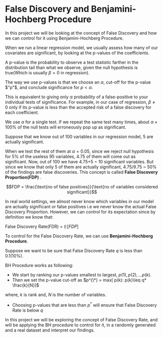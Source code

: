 # False Discovery and Benjamini-Hochberg Procedure

In this project we will be looking at the concept of False Discovery and how we can control for it using Benjamini-Hochberg Procedure. 

When we run a linear regression model, we usually assess how many of our covariates are significant, by looking at the p-values of the coefficients. 

A p-value is the probability to observe a test statistic farther in the
distribution tail than what we observe, given the null hypothesis is true(Which is usually $\beta = 0$ in regression). 

The way we use p-values is that we choose an $\alpha$, cut-off for the p-value $"p"$, and conclude significance for $p < \alpha$.

This is equivalent to giving only $\alpha$ probability of a false-positive to your individual tests of significance. For example, in our case of regression, $\beta \neq 0$ only if its p-value is less than the accepted risk of a false discovery for each coefficient.

We use $\alpha$ for a single test. If we repeat the same test many times, about $\alpha × 100\%$ of the null tests will erroneously pop up as significant. 

Suppose that we know out of 100 variables in our regression model, 5 are actually significant.

When we test the rest of them at $\alpha = 0.05$, since we reject null hypothesis for 5% of the useless 95 variables, 4.75 of them will come out as significant. Now, out of 100 we have 4.75+5 ~ 10 significant variables. But since we know that only 5 of them are actually significant, 4.75/9.75 ~ 50% of the findings are false discoveries. This concept is called **False Discovery Proportion(FDP)** .

$$FDP = \frac{\text{no of false positives}}{\text{no  of variables considered significant}}$$

In real world settings, we almost never know which variables in our model are actually significant or false positives i.e we never know the actual False Discovery Proportion. However, we can control for its expectation since by definition we know that:

False Discovery Rate(FDR) = $\mathbb{E}[FDP]$

To control for the False Discovery Rate, we can use **Benjamini-Hochberg Procedure**. 

Suppose we want to be sure that False Discovery Rate $q$ is less than 0.1(10%).

BH Procedure works as following: 

* We start by ranking our p-values smallest to largest, $p(1),p(2),...p(k)$.
* Then we set the p-value cut-off as $p^{\*} = max[ p(k): p(k)\leq q* \frac{k}{N}]$

where, $k$ is rank and, $N$ is the number of variables.

* Choosing p-values that are less than $p^*$ will ensure that False Discovery Rate is below $q$

In this project we will be exploring the concept of False Discovery Rate, and will be applying the BH procedure to control for it, in a randomly generated and a real dataset and interpret our findings.
